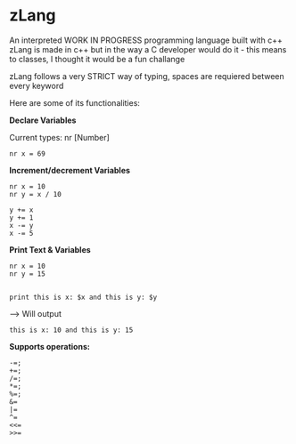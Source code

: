 # zLang
An interpreted WORK IN PROGRESS programming language built with c++
zLang is made in c++ but in the way a C developer would do it - this means to classes, I thought it would be a fun challange

zLang follows a very STRICT way of typing, spaces are requiered between every keyword

Here are some of its functionalities:

**Declare Variables**

Current types: nr [Number]

```zLang
nr x = 69
```

**Increment/decrement Variables**

```zLang
nr x = 10
nr y = x / 10

y += x
y += 1
x -= y
x -= 5
```

**Print Text & Variables**

```zLang
nr x = 10
nr y = 15


print this is x: $x and this is y: $y
```

--> Will output

```zLang
this is x: 10 and this is y: 15
```

**Supports operations:**
```zLang
-=;
+=;
/=;
*=;
%=;
&=  
|=  
^=  
<<= 
>>= 
```
